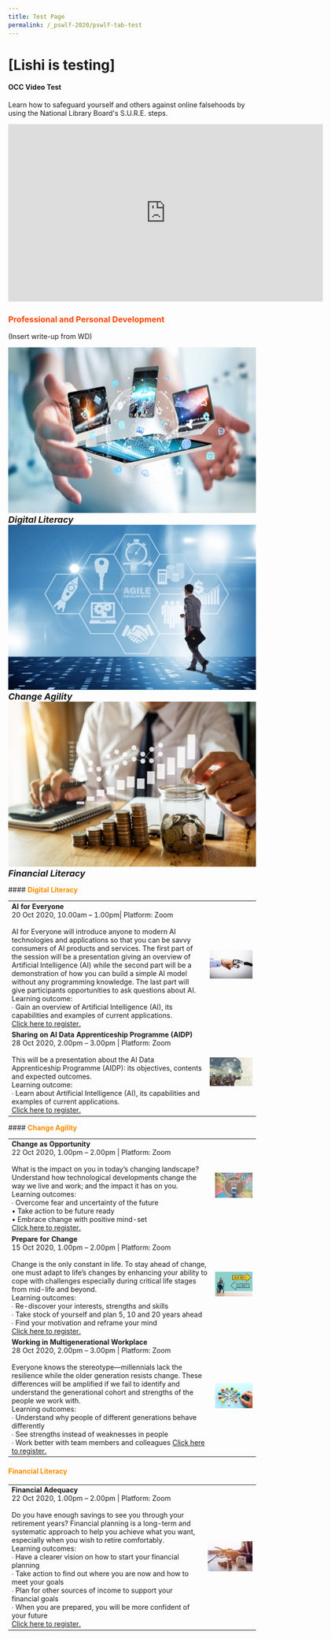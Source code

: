```yaml
---
title: Test Page
permalink: /_pswlf-2020/pswlf-tab-test
---
```

# [Lishi is testing]
#### OCC Video Test

Learn how to safeguard yourself and others against online falsehoods by using the National Library Board's S.U.R.E. steps. 

<div class="resp-container">
	<iframe title="vimeo-player" src="https://player.vimeo.com/video/448413622" width="640" height="360" frameborder="0" allowfullscreen></iframe>
</div>


### <font color="orangered"><b>Professional and Personal Development</b></font>
(Insert write-up from WD)
<p>
<div class="row">
    <div class="col is-4">
	     <figure style="margin:0;">
	     <a href="#digital"><img src="/images/digitalliteracy.jpg"></a>
		     <font size="4"><b><i>Digital Literacy</i></b></font>
		</figure>
    </div>
    <div class="col is-4">
	    <figure style="margin:0;">
	     <a href="#change"><img src="/images/changeagility.jpg"></a>
		    <font size="4"><b><i>Change Agility</i></b></font>
		</figure>
    </div>
    <div class="col is-4">
	    <figure style="margin:0;">
	    <a href="#financial"><img src="/images/financialliteracy.jpg"></a>
		    <font size="4"><b><i>Financial Literacy</i></b></font>
		</figure>
    </div>
</div>
</p>
#### <font color="darkorange"><b>Digital Literacy</b></font><a name="digital"></a>
<table>
        <col width="80%"> 
            <col width="20%"> 
<tr>
    <td>
      <b>AI for Everyone</b>
      <br>20 Oct 2020, 10.00am – 1.00pm| Platform: Zoom
      <br>       
      <br>AI for Everyone will introduce anyone to modern AI technologies and applications so that you can be savvy consumers of AI products and services. The first part of the session will be a presentation giving an overview of Artificial Intelligence (AI) while the second part will be a demonstration of how you can build a simple AI model without any programming knowledge. The last part will give participants opportunities to ask questions about AI.
      <br>Learning outcome:
      <br>∙ Gain an overview of Artificial Intelligence (AI), its capabilities and examples of current applications.
      <br>
      <a href="http://www.csc.gov.sg">Click here to register.</a> 
    </td>    
	<td>
     <img src="/images/digital3.jpg">
    </td>
</tr>
<tr>
    <td>
      <b>Sharing on AI Data Apprenticeship Programme (AIDP)</b>
      <br>28 Oct 2020, 2.00pm – 3.00pm | Platform: Zoom
      <br>       
      <br>This will be a presentation about the AI Data Apprenticeship Programme (AIDP): its objectives, contents and expected outcomes.
      <br>Learning outcome:
      <br>∙ Learn about Artificial Intelligence (AI), its capabilities and examples of current applications.
      <br>
      <a href="http://www.csc.gov.sg">Click here to register.</a>   
    </td>
    <td>
     <img src="/images/digital4.jpg">
    </td>
</tr>
</table>
#### <font color="darkorange"><b>Change Agility</b></font><a name="change"></a>
<table>
<tr>
    <td>
      <b>Change as Opportunity</b>
      <br>22 Oct 2020, 1.00pm – 2.00pm | Platform: Zoom
      <br>       
      <br>What is the impact on you in today’s changing landscape?  Understand how technological developments change the way we live and work; and the impact it has on you.
      <br>Learning outcomes:
      <br>∙ Overcome fear and uncertainty of the future
      <br>• Take action to be future ready
      <br>• Embrace change with positive mind-set
	    <br>
      <a href="http://www.csc.gov.sg">Click here to register.</a> 
    </td>    
    <td>
     <img src="/images/change1.jpg">
    </td>
</tr>
<tr>
    <td>
      <b>Prepare for Change </b>
      <br>15 Oct 2020, 1.00pm – 2.00pm | Platform: Zoom
      <br>       
      <br>Change is the only constant in life.  To stay ahead of change, one must adapt to life’s changes by enhancing your ability to cope with challenges especially during critical life stages from mid-life and beyond.
      <br>Learning outcomes:
      <br>∙ Re-discover your interests, strengths and skills
      <br>∙ Take stock of yourself and plan 5, 10 and 20 years ahead
      <br>∙ Find your motivation and reframe your mind
      <br>
      <a href="http://www.csc.gov.sg">Click here to register.</a>   
    </td>
    <td>
     <img src="/images/change2.jpg">
    </td>
</tr>
<tr>
     <td>
      <b>Working in Multigenerational Workplace</b>
      <br>28 Oct 2020, 2.00pm – 3.00pm | Platform: Zoom
      <br>       
      <br>Everyone knows the stereotype—millennials lack the resilience while the older generation resists change. These differences will be amplified if we fail to identify and understand the generational cohort and strengths of the people we work with.  
      <br>Learning outcomes:
      <br>∙ Understand why people of different generations behave differently
      <br>∙ See strengths instead of weaknesses in people
      <br>∙ Work better with team members and colleagues
      <a href="http://www.csc.gov.sg">Click here to register.</a>   
    </td>
    <td>
     <img src="/images/change3.jpg">
    </td>
</tr>
</table>

#### <font color="darkorange"><b>Financial Literacy</b></font><a name="financial"></a>
<table>
<tr>
    <td>
      <b>Financial Adequacy</b>
      <br>22 Oct 2020, 1.00pm – 2.00pm | Platform: Zoom
      <br>       
      <br>Do you have enough savings to see you through your retirement years? Financial planning is a long-term and systematic approach to help you achieve what you want, especially when you wish to retire comfortably.     
      <br>Learning outcomes:
      <br>∙ Have a clearer vision on how to start your financial planning
      <br>∙ Take action to find out where you are now and how to meet your goals
      <br>∙ Plan for other sources of income to support your financial goals 
      <br>∙ When you are prepared, you will be more confident of your future
	    <br>
      <a href="http://www.csc.gov.sg">Click here to register.</a> 
    </td>    
	<td>
     <img src="/images/finance1.jpg">
    </td>
</tr>
</table>

